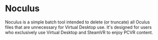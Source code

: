 # Noculus
Noculus is a simple batch tool intended to delete (or truncate) all Oculus files that are unnecessary for Virtual Desktop use. It's designed for users who exclusively use Virtual Desktop and SteamVR to enjoy PCVR content.
